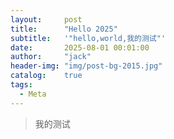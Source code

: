 ```yaml
---
layout:     post
title:      "Hello 2025"
subtitle:   '"hello,world,我的测试"'
date:       2025-08-01 00:01:00
author:     "jack"
header-img: "img/post-bg-2015.jpg"
catalog:    true
tags:
  - Meta
---
```


>我的测试
